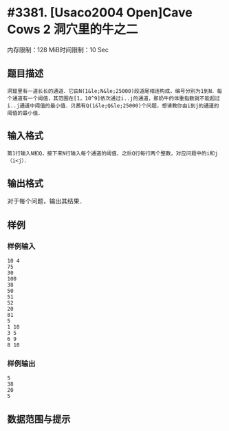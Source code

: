 # #3381. [Usaco2004 Open]Cave Cows 2 洞穴里的牛之二

内存限制：128 MiB时间限制：10 Sec

## 题目描述

    洞窟里有一道长长的通道．它由N(1&le;N&le;25000)段道尾相连构成，编号分别为1到N．每个通道有一个阈值，其范围在[1，10^9]依次通过i..j的通道，那奶牛的体重指数就不能超过i..j通道中阈值的最小值．贝茜有Q(1&le;Q&le;25000)个问题，想请教你由i到j的通道的阈值的最小值．

## 输入格式

    第1行输入N和Q，接下来N行输入每个通道的阈值，之后Q行每行两个整数，对应问题中的i和j（i<j）．

## 输出格式

   对于每个问题，输出其结果．

## 样例

### 样例输入

    
    10 4
    75
    30
    100
    38
    50
    51
    52
    20
    81
    5
    1 10
    3 5
    6 9
    8 10
    

### 样例输出

    
    5
    38
    20
    5
    

## 数据范围与提示

